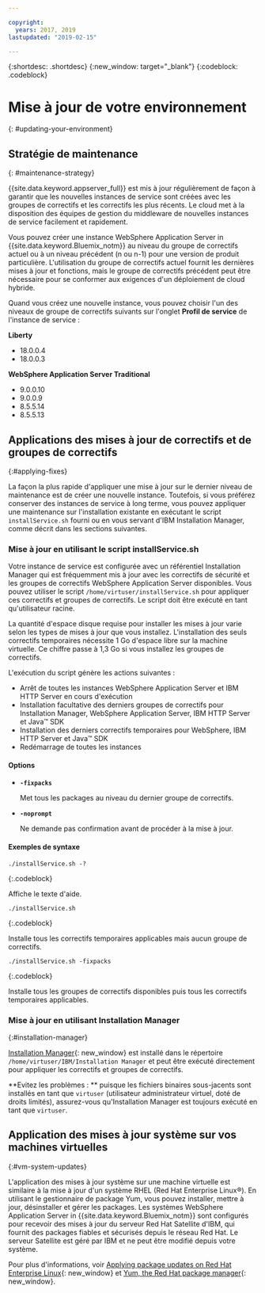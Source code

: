```yaml
---

copyright:
  years: 2017, 2019
lastupdated: "2019-02-15"

---
```


{:shortdesc: .shortdesc}
{:new_window: target="_blank"}
{:codeblock: .codeblock}

# Mise à jour de votre environnement
{: #updating-your-environment}

## Stratégie de maintenance
{: #maintenance-strategy}

{{site.data.keyword.appserver_full}} est mis à jour régulièrement de façon à garantir que les nouvelles instances de service sont créées avec les groupes de correctifs et les correctifs les plus récents. Le cloud met à la disposition des équipes de gestion du middleware de nouvelles instances de service facilement et rapidement.

Vous pouvez créer une instance WebSphere Application Server in {{site.data.keyword.Bluemix_notm}} au niveau du groupe de correctifs actuel ou à un niveau précédent (n ou n-1) pour une version de produit particulière. L'utilisation du groupe de correctifs actuel fournit les dernières mises à jour et fonctions, mais le groupe de correctifs précédent peut être nécessaire pour se conformer aux exigences d'un déploiement de cloud hybride.

Quand vous créez une nouvelle instance, vous pouvez choisir l'un des niveaux de groupe de correctifs suivants sur l'onglet **Profil de service** de l'instance de service :

**Liberty**
  * 18.0.0.4
  * 18.0.0.3

**WebSphere Application Server Traditional**
  * 9.0.0.10
  * 9.0.0.9
  * 8.5.5.14
  * 8.5.5.13

## Applications des mises à jour de correctifs et de groupes de correctifs
{:#applying-fixes}

La façon la plus rapide d'appliquer une mise à jour sur le dernier niveau de maintenance est de créer une nouvelle instance. Toutefois, si vous préférez conserver des instances de service à long terme, vous pouvez appliquer une maintenance sur l'installation existante en exécutant le script `installService.sh` fourni ou en vous servant d'IBM Installation Manager, comme décrit dans les sections suivantes.

### Mise à jour en utilisant le script installService.sh

Votre instance de service est configurée avec un référentiel Installation Manager qui est fréquemment mis à jour avec les correctifs de sécurité et les groupes de correctifs WebSphere Application Server disponibles. Vous pouvez utiliser le script `/home/virtuser/installService.sh` pour appliquer ces correctifs et groupes de correctifs. Le script doit être exécuté en tant qu'utilisateur racine.

La quantité d'espace disque requise pour installer les mises à jour varie selon les types de mises à jour que vous installez. L'installation des seuls correctifs temporaires nécessite 1 Go d'espace libre sur la machine virtuelle. Ce chiffre passe à 1,3 Go si vous installez les groupes de correctifs.

L'exécution du script génère les actions suivantes :

* Arrêt de toutes les instances WebSphere Application Server et IBM HTTP Server en cours d'exécution
* Installation facultative des derniers groupes de correctifs pour Installation Manager, WebSphere Application Server, IBM HTTP Server et Java&trade; SDK
* Installation des derniers correctifs temporaires pour WebSphere, IBM HTTP Server et Java&trade; SDK
* Redémarrage de toutes les instances

#### Options
* **`-fixpacks`**

    Met tous les packages au niveau du dernier groupe de correctifs.
* **`-noprompt`**

    Ne demande pas confirmation avant de procéder à la mise à jour.

#### Exemples de syntaxe

```
./installService.sh -?
```
{:.codeblock}

Affiche le texte d'aide.


```
./installService.sh
```
{:.codeblock}

Installe tous les correctifs temporaires applicables mais aucun groupe de correctifs.


```
./installService.sh -fixpacks
```
{:.codeblock}

Installe tous les groupes de correctifs disponibles puis tous les correctifs temporaires applicables.

### Mise à jour en utilisant Installation Manager
{:#installation-manager}

[Installation Manager](http://www.ibm.com/support/knowledgecenter/SSDV2W_1.8.5/){: new_window} est installé dans le répertoire `/home/virtuser/IBM/Installation Manager` et peut être exécuté directement pour appliquer les correctifs et groupes de correctifs.

**Evitez les problèmes : ** puisque les fichiers binaires sous-jacents sont installés en tant que `virtuser` (utilisateur administrateur virtuel, doté de droits limités), assurez-vous qu'Installation Manager est toujours exécuté en tant que `virtuser`.

## Application des mises à jour système sur vos machines virtuelles
{:#vm-system-updates}

L'application des mises à jour système sur une machine virtuelle est similaire à la mise à jour d'un système RHEL (Red Hat Enterprise Linux&reg;). En utilisant le gestionnaire de package Yum, vous pouvez installer, mettre à jour, désinstaller et gérer les packages. Les systèmes WebSphere Application Server in {{site.data.keyword.Bluemix_notm}} sont configurés pour recevoir des mises à jour du serveur Red Hat Satellite d'IBM, qui fournit des packages fiables et sécurisés depuis le réseau Red Hat. Le serveur Satellite est géré par IBM et ne peut être modifié depuis votre système.

Pour plus d'informations, voir [Applying package updates on Red Hat Enterprise Linux](https://access.redhat.com/articles/11258#rhel6){: new_window} et [Yum, the Red Hat package manager](https://access.redhat.com/documentation/en-US/Red_Hat_Enterprise_Linux/6/html/Deployment_Guide/ch-yum.html){: new_window}.
